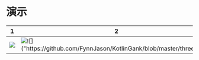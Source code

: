 # 演示
1 | 2 | 3
---- | ----| ----
![]("https://github.com/FynnJason/KotlinGank/blob/master/one.png")|![]("https://github.com/FynnJason/KotlinGank/blob/master/two.png")![]("https://github.com/FynnJason/KotlinGank/blob/master/three.png")
